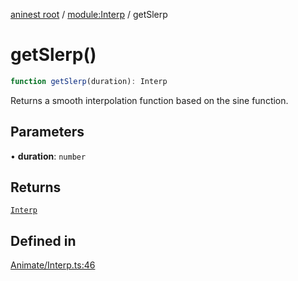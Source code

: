 [aninest root](../../index.md) / [module:Interp](../index.md) / getSlerp

# getSlerp()

```ts
function getSlerp(duration): Interp
```

Returns a smooth interpolation function based on the sine function.

## Parameters

• **duration**: `number`

## Returns

[`Interp`](../type-aliases/Interp.md)

## Defined in

[Animate/Interp.ts:46](https://github.com/zphrs/aninest/blob/638398f3759b1c9c8747db3d93d805b9d84d9bf5/core/src/Animate/Interp.ts#L46)
